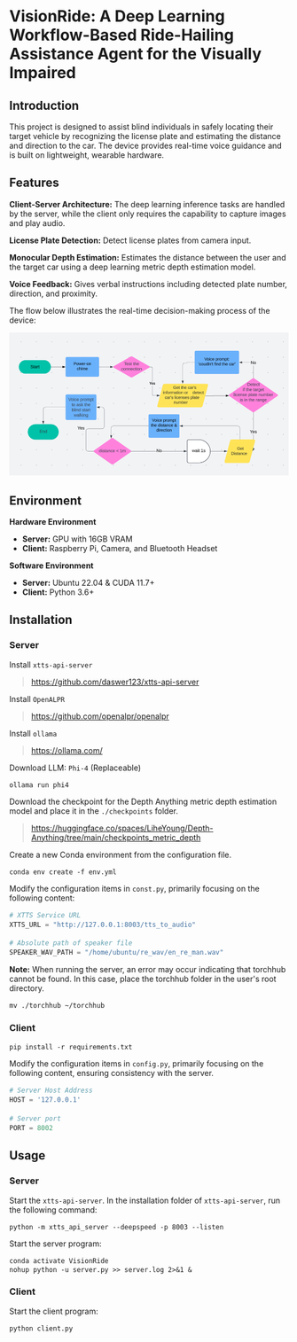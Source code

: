 # VisionRide: A Deep Learning Workflow-Based Ride-Hailing Assistance Agent for the Visually Impaired

## Introduction

This project is designed to assist blind individuals in safely locating their target vehicle by recognizing the license plate and estimating the distance and direction to the car. The device provides real-time voice guidance and is built on lightweight, wearable hardware.

## Features

**Client-Server Architecture:** The deep learning inference tasks are handled by the server, while the client only requires the capability to capture images and play audio.

**License Plate Detection:** Detect license plates from camera input.

**Monocular Depth Estimation:** Estimates the distance between the user and the target car using a deep learning metric depth estimation model.

**Voice Feedback:** Gives verbal instructions including detected plate number, direction, and proximity.

The flow below illustrates the real-time decision-making process of the device:

![image-20250322140111455](images/image-20250322140111455.png)

## Environment

**Hardware Environment**

- **Server:** GPU with 16GB VRAM
- **Client:** Raspberry Pi, Camera, and Bluetooth Headset

**Software Environment**

- **Server:** Ubuntu 22.04 & CUDA 11.7+
- **Client:** Python 3.6+

## Installation

### Server

Install `xtts-api-server`

> https://github.com/daswer123/xtts-api-server

Install `OpenALPR`

> https://github.com/openalpr/openalpr

Install `ollama`

> https://ollama.com/

Download LLM: `Phi-4` (Replaceable)

```
ollama run phi4
```

Download the checkpoint for the Depth Anything metric depth estimation model and place it in the `./checkpoints` folder.

> https://huggingface.co/spaces/LiheYoung/Depth-Anything/tree/main/checkpoints_metric_depth

Create a new Conda environment from the configuration file.

```
conda env create -f env.yml
```

Modify the configuration items in `const.py`, primarily focusing on the following content:

```python
# XTTS Service URL
XTTS_URL = "http://127.0.0.1:8003/tts_to_audio"

# Absolute path of speaker file
SPEAKER_WAV_PATH = "/home/ubuntu/re_wav/en_re_man.wav"
```

**Note:** When running the server, an error may occur indicating that torchhub cannot be found. In this case, place the torchhub folder in the user's root directory.

```
mv ./torchhub ~/torchhub
```

### Client

```
pip install -r requirements.txt
```

Modify the configuration items in `config.py`, primarily focusing on the following content, ensuring consistency with the server.

```python
# Server Host Address
HOST = '127.0.0.1'

# Server port
PORT = 8002
```

## Usage

### Server

Start the `xtts-api-server`. In the installation folder of `xtts-api-server`, run the following command:

```
python -m xtts_api_server --deepspeed -p 8003 --listen
```

Start the server program:

```
conda activate VisionRide
nohup python -u server.py >> server.log 2>&1 &
```

### Client

Start the client program:

```
python client.py
```
